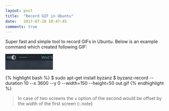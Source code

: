 ```yaml
---
layout: post
title:  "Record GIF in Ubuntu"
date:   2017-07-20 10:47:45
comments: true
---
```


Super fast and simple tool to record GIFs in Ubuntu. Below is an example command which created following GIF:

![gif](../images/notes/out.gif)

{% highlight bash %}
$ sudo apt-get install byzanz
$ byzanz-record --duration 10 --x 3600 --y 0 --width=150 --height=50 out.gif
{% endhighlight %}

> In case of two screens the `x` option of the second would be offset by the width of the first screen
{:.note}
